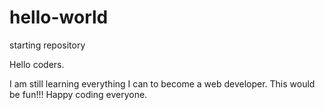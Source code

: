 # hello-world
starting repository

Hello coders.

I am still learning everything I can to become a web developer. This would be fun!!! Happy coding everyone.
